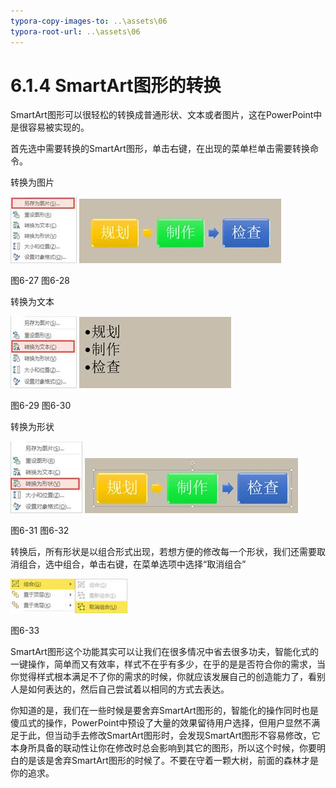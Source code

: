 ```yaml
---
typora-copy-images-to: ..\assets\06
typora-root-url: ..\assets\06
---
```


# 6.1.4  SmartArt图形的转换

SmartArt图形可以很轻松的转换成普通形状、文本或者图片，这在PowerPoint中是很容易被实现的。

首先选中需要转换的SmartArt图形，单击右键，在出现的菜单栏单击需要转换命令。

转换为图片

![img](../../../.gitbook/assets/image102%20%281%29.jpg) ![img](../../../.gitbook/assets/image103%20%281%29.jpg)

图6-27 图6-28

转换为文本

![img](../../../.gitbook/assets/image104.jpg) ![img](../../../.gitbook/assets/image105.jpg)

图6-29 图6-30

转换为形状

![img](../../../.gitbook/assets/image106.jpg) ![img](../../../.gitbook/assets/image107%20%282%29.jpg)

图6-31 图6-32

转换后，所有形状是以组合形式出现，若想方便的修改每一个形状，我们还需要取消组合，选中组合，单击右键，在菜单选项中选择“取消组合”

![img](../../../.gitbook/assets/image108%20%282%29.jpg)

图6-33

SmartArt图形这个功能其实可以让我们在很多情况中省去很多功夫，智能化式的一键操作，简单而又有效率，样式不在乎有多少，在乎的是是否符合你的需求，当你觉得样式根本满足不了你的需求的时候，你就应该发展自己的创造能力了，看别人是如何表达的，然后自己尝试着以相同的方式去表达。

你知道的是，我们在一些时候是要舍弃SmartArt图形的，智能化的操作同时也是傻瓜式的操作，PowerPoint中预设了大量的效果留待用户选择，但用户显然不满足于此，但当动手去修改SmartArt图形时，会发现SmartArt图形不容易修改，它本身所具备的联动性让你在修改时总会影响到其它的图形，所以这个时候，你要明白的是该是舍弃SmartArt图形的时候了。不要在守着一颗大树，前面的森林才是你的追求。

